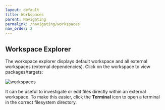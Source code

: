 ```yaml
---
layout: default
title: Workspaces
parent: Navigating
permalink: /navigating/workspaces
nav_order: 2
---
```


## Workspace Explorer

<p></p>

The workspace explorer displays default workspace and all external workspaces
(external dependencies).  Click on the workspace to view packages/targets:

![workspaces](https://user-images.githubusercontent.com/50580/95293670-214c4b80-0831-11eb-8bef-b5e6263064ef.gif)


It can be useful to investigate or edit files directly within an external
workspace.  To make this easier, click the **Terminal** icon to open a terminal
in the correct filesystem directory.